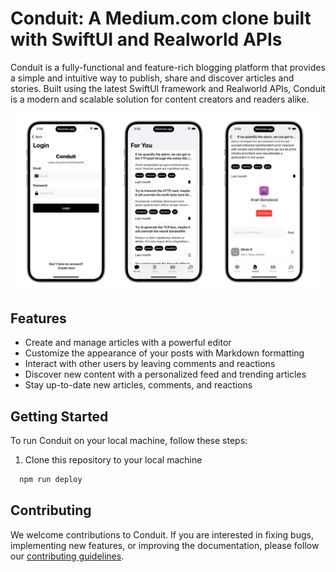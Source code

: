 # Conduit: A Medium.com clone built with SwiftUI and Realworld APIs

Conduit is a fully-functional and feature-rich blogging platform that provides a simple and intuitive way to publish, share and discover articles and stories. Built using the latest SwiftUI framework and Realworld APIs, Conduit is a modern and scalable solution for content creators and readers alike.

<img width="1604"  src="images/app_image.png">

## Features

- Create and manage articles with a powerful editor
- Customize the appearance of your posts with Markdown formatting
- Interact with other users by leaving comments and reactions
- Discover new content with a personalized feed and trending articles
- Stay up-to-date new articles, comments, and reactions

## Getting Started

To run Conduit on your local machine, follow these steps:

1. Clone this repository to your local machine

```bash
  npm run deploy
```

## Contributing

We welcome contributions to Conduit. If you are interested in fixing bugs, implementing new features, or improving the documentation, please follow our [contributing guidelines](https://github.com/YOUR_GITHUB_USERNAME/Conduit/blob/main/CONTRIBUTING.md).
